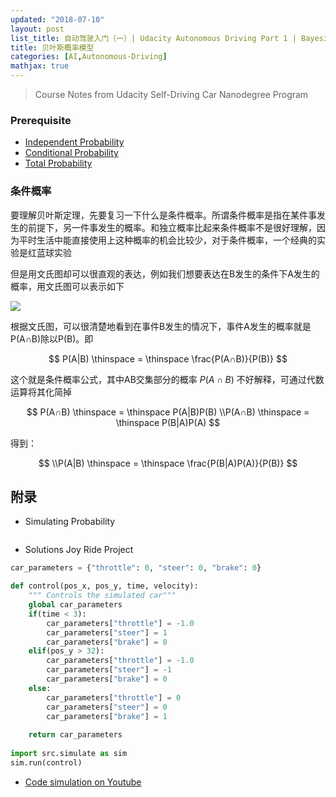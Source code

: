 ```yaml
---
updated: "2018-07-10"
layout: post
list_title: 自动驾驶入门（一）| Udacity Autonomous Driving Part 1 | Bayesian Thinking
title: 贝叶斯概率模型
categories: [AI,Autonomous-Driving]
mathjax: true
---
```


> Course Notes from Udacity Self-Driving Car Nanodegree Program

### Prerequisite

- [Independent Probability](https://en.wikipedia.org/wiki/Independence_(probability_theory)) 
- [Conditional Probability](https://zh.wikipedia.org/wiki/%E6%9D%A1%E4%BB%B6%E6%A6%82%E7%8E%87)
- [Total Probability](https://zh.wikipedia.org/wiki/%E5%85%A8%E6%A6%82%E7%8E%87%E5%85%AC%E5%BC%8F)



### 条件概率

要理解贝叶斯定理，先要复习一下什么是条件概率。所谓条件概率是指在某件事发生的前提下，另一件事发生的概率。和独立概率比起来条件概率不是很好理解，因为平时生活中能直接使用上这种概率的机会比较少，对于条件概率，一个经典的实验是红蓝球实验

但是用文氏图却可以很直观的表达，例如我们想要表达在B发生的条件下A发生的概率，用文氏图可以表示如下

<img class="md-img-center" src="{{site.baseurl}}/assets/images/2018/07/ad-1.jpg">

根据文氏图，可以很清楚地看到在事件B发生的情况下，事件A发生的概率就是P(A∩B)除以P(B)。即

$$
P(A|B) \thinspace = \thinspace \frac{P(A∩B)}{P(B)} 
$$

这个就是条件概率公式，其中AB交集部分的概率 $P(A∩B)$ 不好解释，可通过代数运算将其化简掉

$$
P(A∩B) \thinspace = \thinspace P(A|B)P(B)
\\P(A∩B) \thinspace = \thinspace P(B|A)P(A)
$$

得到：

$$
\\P(A|B) \thinspace = \thinspace \frac{P(B|A)P(A)}{P(B)} 
$$





## 附录

- Simulating Probability 

```python


```

- Solutions Joy Ride Project

```python
car_parameters = {"throttle": 0, "steer": 0, "brake": 0}

def control(pos_x, pos_y, time, velocity):
    """ Controls the simulated car"""
    global car_parameters
    if(time < 3):
        car_parameters["throttle"] = -1.0
        car_parameters["steer"] = 1
        car_parameters["brake"] = 0
    elif(pos_y > 32):
        car_parameters["throttle"] = -1.0
        car_parameters["steer"] = -1
        car_parameters["brake"] = 0
    else:
        car_parameters["throttle"] = 0
        car_parameters["steer"] = 0
        car_parameters["brake"] = 1
    
    return car_parameters
    
import src.simulate as sim
sim.run(control)
```
- [Code simulation on Youtube](https://www.youtube.com/watch?v=pYvCvNFZFMw)